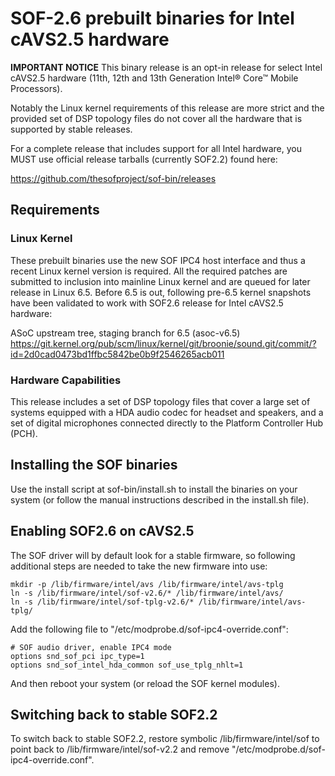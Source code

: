 # SOF-2.6 prebuilt binaries for Intel cAVS2.5 hardware

**IMPORTANT NOTICE**
This binary release is an opt-in release for select Intel cAVS2.5 hardware
(11th, 12th and 13th Generation Intel® Core™ Mobile Processors).

Notably the Linux kernel requirements of this release are more strict
and the provided set of DSP topology files do not cover all the hardware
that is supported by stable releases.

For a complete release that includes support for all Intel hardware, you MUST
use official release tarballs (currently SOF2.2) found here:

https://github.com/thesofproject/sof-bin/releases

## Requirements

### Linux Kernel

These prebuilt binaries use the new SOF IPC4 host interface
and thus a recent Linux kernel version is required. All the required
patches are submitted to inclusion into mainline Linux kernel and are
queued for later release in Linux 6.5. Before 6.5 is out, following pre-6.5 
kernel snapshots have been validated to work with SOF2.6 release for Intel
cAVS2.5 hardware:

ASoC upstream tree, staging branch for 6.5 (asoc-v6.5)
https://git.kernel.org/pub/scm/linux/kernel/git/broonie/sound.git/commit/?id=2d0cad0473bd1ffbc5842be0b9f2546265acb011

### Hardware Capabilities

This release includes a set of DSP topology files that cover a large
set of systems equipped with a HDA audio codec for headset and speakers,
and a set of digital microphones connected directly to the Platform
Controller Hub (PCH).

## Installing the SOF binaries

Use the install script at sof-bin/install.sh to install
the binaries on your system (or follow the manual instructions
described in the install.sh file).

## Enabling SOF2.6 on cAVS2.5

The SOF driver will by default look for a stable firmware,
so following additional steps are needed to take the new
firmware into use:

```
mkdir -p /lib/firmware/intel/avs /lib/firmware/intel/avs-tplg
ln -s /lib/firmware/intel/sof-v2.6/* /lib/firmware/intel/avs/
ln -s /lib/firmware/intel/sof-tplg-v2.6/* /lib/firmware/intel/avs-tplg/
```

Add the following file to
"/etc/modprobe.d/sof-ipc4-override.conf":

```
# SOF audio driver, enable IPC4 mode
options snd_sof_pci ipc_type=1
options snd_sof_intel_hda_common sof_use_tplg_nhlt=1
```

And then reboot your system (or reload the SOF kernel
modules).

## Switching back to stable SOF2.2

To switch back to stable SOF2.2, restore symbolic
/lib/firmware/intel/sof to point back to
/lib/firmware/intel/sof-v2.2 and remove
"/etc/modprobe.d/sof-ipc4-override.conf".
